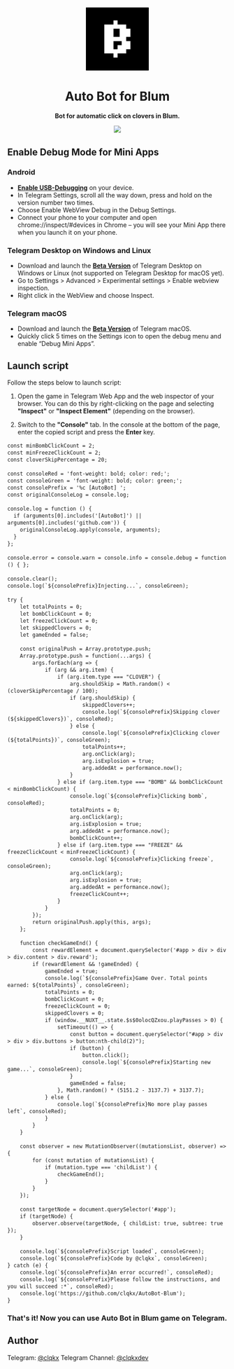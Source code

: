 <br>

<div align="center">

[<img src="./resources/blum-logo.jpg" width="144"/>](https://t.me/BlumCryptoBot)

  <h1 align="center">Auto Bot for Blum</h1>
  
  <p align="center">
    <strong>Bot for automatic click on clovers in Blum.</strong>
  </p>
  <img src="./resources/demo.gif"/>

</div>

## Enable Debug Mode for Mini Apps

### Android
- **[Enable USB-Debugging](https://developer.chrome.com/docs/devtools/remote-debugging/)** on your device.
- In Telegram Settings, scroll all the way down, press and hold on the version number two times.
- Choose Enable WebView Debug in the Debug Settings.
- Connect your phone to your computer and open chrome://inspect/#devices in Chrome – you will see your Mini App there when you launch it on your phone.

### Telegram Desktop on Windows and Linux
- Download and launch the **[Beta Version](https://desktop.telegram.org/changelog#beta-version)** of Telegram Desktop on Windows or Linux (not supported on Telegram Desktop for macOS yet).
- Go to Settings > Advanced > Experimental settings > Enable webview inspection.
- Right click in the WebView and choose Inspect.

### Telegram macOS
- Download and launch the **[Beta Version](https://telegram.org/dl/macos/beta)** of Telegram macOS.
- Quickly click 5 times on the Settings icon to open the debug menu and enable “Debug Mini Apps”.

## Launch script

Follow the steps below to launch script:

1. Open the game in Telegram Web App and the web inspector of your browser. You can do this by right-clicking on the page and selecting **"Inspect"** or **"Inspect Element"** (depending on the browser).

2. Switch to the **"Console"** tab. In the console at the bottom of the page, enter the copied script and press the **Enter** key.

```
const minBombClickCount = 2;
const minFreezeClickCount = 2;
const cloverSkipPercentage = 20;

const consoleRed = 'font-weight: bold; color: red;';
const consoleGreen = 'font-weight: bold; color: green;';
const consolePrefix = '%c [AutoBot] ';
const originalConsoleLog = console.log;

console.log = function () {
  if (arguments[0].includes('[AutoBot]') || arguments[0].includes('github.com')) {
    originalConsoleLog.apply(console, arguments);
  }
};

console.error = console.warn = console.info = console.debug = function () { };

console.clear();
console.log(`${consolePrefix}Injecting...`, consoleGreen);

try {
    let totalPoints = 0;
    let bombClickCount = 0;
    let freezeClickCount = 0;
    let skippedClovers = 0;
    let gameEnded = false;
    
    const originalPush = Array.prototype.push;
    Array.prototype.push = function(...args) {
        args.forEach(arg => {
            if (arg && arg.item) {
                if (arg.item.type === "CLOVER") {
                    arg.shouldSkip = Math.random() < (cloverSkipPercentage / 100);
                    if (arg.shouldSkip) {
                        skippedClovers++;
                        console.log(`${consolePrefix}Skipping clover (${skippedClovers})`, consoleRed);
                    } else {
                        console.log(`${consolePrefix}Clicking clover (${totalPoints})`, consoleGreen);
                        totalPoints++;
                        arg.onClick(arg);
                        arg.isExplosion = true;
                        arg.addedAt = performance.now();
                    }
                } else if (arg.item.type === "BOMB" && bombClickCount < minBombClickCount) {
                    console.log(`${consolePrefix}Clicking bomb`, consoleRed);
                    totalPoints = 0;
                    arg.onClick(arg);
                    arg.isExplosion = true;
                    arg.addedAt = performance.now();
                    bombClickCount++;
                } else if (arg.item.type === "FREEZE" && freezeClickCount < minFreezeClickCount) {
                    console.log(`${consolePrefix}Clicking freeze`, consoleGreen);
                    arg.onClick(arg);
                    arg.isExplosion = true;
                    arg.addedAt = performance.now();
                    freezeClickCount++;
                }
            }
        });
        return originalPush.apply(this, args);
    };
    
    function checkGameEnd() {
        const rewardElement = document.querySelector('#app > div > div > div.content > div.reward');
        if (rewardElement && !gameEnded) {
            gameEnded = true;
            console.log(`${consolePrefix}Game Over. Total points earned: ${totalPoints}`, consoleGreen);
            totalPoints = 0;
            bombClickCount = 0;
            freezeClickCount = 0;
            skippedClovers = 0;
            if (window.__NUXT__.state.$s$0olocQZxou.playPasses > 0) {
                setTimeout(() => {
                    const button = document.querySelector("#app > div > div > div.buttons > button:nth-child(2)");
                    if (button) {
                        button.click();
                        console.log(`${consolePrefix}Starting new game...`, consoleGreen);
                    }
                    gameEnded = false;
                }, Math.random() * (5151.2 - 3137.7) + 3137.7);
            } else {
                console.log(`${consolePrefix}No more play passes left`, consoleRed);
            }
        }
    }
    
    const observer = new MutationObserver((mutationsList, observer) => {
        for (const mutation of mutationsList) {
            if (mutation.type === 'childList') {
                checkGameEnd();
            }
        }
    });
    
    const targetNode = document.querySelector('#app');
    if (targetNode) {
        observer.observe(targetNode, { childList: true, subtree: true });
    }

    console.log(`${consolePrefix}Script loaded`, consoleGreen);
    console.log(`${consolePrefix}Code by @clqkx`, consoleGreen);
} catch (e) {
    console.log(`${consolePrefix}An error occurred!`, consoleRed);
    console.log(`${consolePrefix}Please follow the instructions, and you will succeed :*`, consoleRed);
    console.log('https://github.com/clqkx/AutoBot-Blum');
}
```

### That's it! Now you can use Auto Bot in Blum game on Telegram.

## Author

Telegram: [@clqkx](https://t.me/clqkx)
Telegram Channel: [@clqkxdev](https://t.me/clqkxdev)
